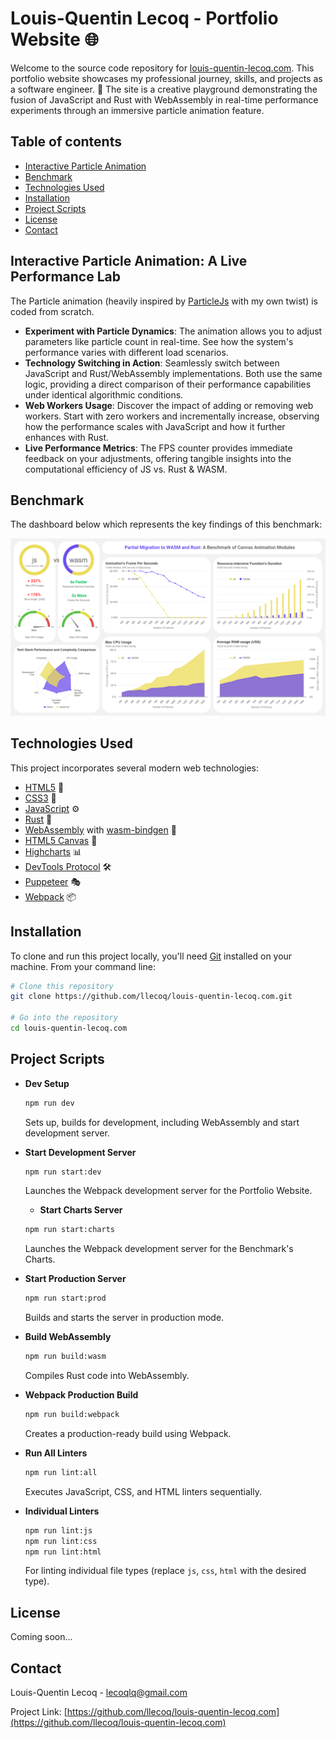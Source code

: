 # Louis-Quentin Lecoq - Portfolio Website 🌐

Welcome to the source code repository for [louis-quentin-lecoq.com](https://louis-quentin-lecoq.com). This portfolio website showcases my professional journey, skills, and projects as a software engineer. 🚀 The site is a creative playground demonstrating the fusion of JavaScript and Rust with WebAssembly in real-time performance experiments through an immersive particle animation feature.

## Table of contents

- [Interactive Particle Animation](#interactive-particle-animation-a-live-performance-lab)
- [Benchmark](#benchmark)
- [Technologies Used](#technologies-used)
- [Installation](#installation)
- [Project Scripts](#project-scripts)
- [License](#license)
- [Contact](#contact)

## Interactive Particle Animation: A Live Performance Lab

The Particle animation (heavily inspired by [ParticleJs](https://vincentgarreau.com/particles.js/) with my own twist) is coded from scratch.

- **Experiment with Particle Dynamics**: The animation allows you to adjust parameters like particle count in real-time. See how the system's performance varies with different load scenarios.
- **Technology Switching in Action**: Seamlessly switch between JavaScript and Rust/WebAssembly implementations. Both use the same logic, providing a direct comparison of their performance capabilities under identical algorithmic conditions.
- **Web Workers Usage**: Discover the impact of adding or removing web workers. Start with zero workers and incrementally increase, observing how the performance scales with JavaScript and how it further enhances with Rust.
- **Live Performance Metrics**: The FPS counter provides immediate feedback on your adjustments, offering tangible insights into the computational efficiency of JS vs. Rust & WASM.

## Benchmark

The dashboard below which represents the key findings of this benchmark:

<p align="center">
  <img src="./src/assets/images/JS vs WASM-Rust Dashboard.png" alt="benchmark">
</p>

## Technologies Used

This project incorporates several modern web technologies:

- [HTML5](https://developer.mozilla.org/en-US/docs/Web/Guide/HTML/HTML5) 📄
- [CSS3](https://developer.mozilla.org/en-US/docs/Web/CSS) 🎨
- [JavaScript](https://developer.mozilla.org/en-US/docs/Web/JavaScript) ⚙️
- [Rust](https://www.rust-lang.org/) 🦀
- [WebAssembly](https://webassembly.org/) with [wasm-bindgen](https://rustwasm.github.io/wasm-bindgen/) 🔩
- [HTML5 Canvas](https://developer.mozilla.org/en-US/docs/Web/API/Canvas_API) 🎨
- [Highcharts](https://www.highcharts.com/) 📊
- [DevTools Protocol](https://chromedevtools.github.io/devtools-protocol/) 🛠️
- [Puppeteer](https://pptr.dev/) 🎭
- [Webpack](https://webpack.js.org/) 📦


## Installation

To clone and run this project locally, you'll need [Git](https://git-scm.com) installed on your machine. From your command line:

```bash
# Clone this repository
git clone https://github.com/llecoq/louis-quentin-lecoq.com.git

# Go into the repository
cd louis-quentin-lecoq.com
```

## Project Scripts

- **Dev Setup**
  ```bash
  npm run dev
  ```
  Sets up, builds for development, including WebAssembly and start development server.

- **Start Development Server**
  ```bash
  npm run start:dev
  ```
  Launches the Webpack development server for the Portfolio Website.

  - **Start Charts Server**
  ```bash
  npm run start:charts
  ```
  Launches the Webpack development server for the Benchmark's Charts.

- **Start Production Server**
  ```bash
  npm run start:prod
  ```
  Builds and starts the server in production mode.

- **Build WebAssembly**
  ```bash
  npm run build:wasm
  ```
  Compiles Rust code into WebAssembly.

- **Webpack Production Build**
  ```bash
  npm run build:webpack
  ```
  Creates a production-ready build using Webpack.

- **Run All Linters**
  ```bash
  npm run lint:all
  ```
  Executes JavaScript, CSS, and HTML linters sequentially.

- **Individual Linters**
  ```bash
  npm run lint:js
  npm run lint:css
  npm run lint:html
  ```
  For linting individual file types (replace `js`, `css`, `html` with the desired type).

## License

Coming soon...

## Contact

Louis-Quentin Lecoq - lecoqlq@gmail.com

Project Link: [https://github.com/llecoq/louis-quentin-lecoq.com](https://github.com/llecoq/louis-quentin-lecoq.com)
